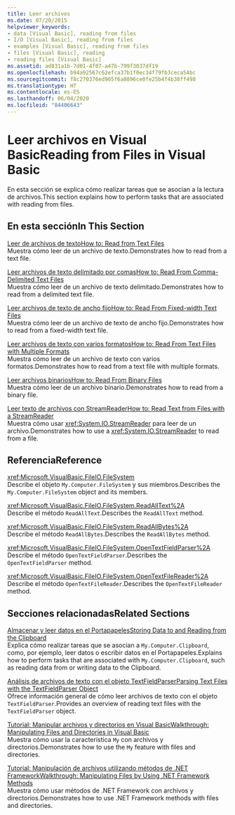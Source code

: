 ```yaml
---
title: Leer archivos
ms.date: 07/20/2015
helpviewer_keywords:
- data [Visual Basic], reading from files
- I/O [Visual Basic], reading from files
- examples [Visual Basic], reading from files
- files [Visual Basic], reading
- reading files [Visual Basic]
ms.assetid: ad831a1b-7d01-4f07-a47b-799f3037df19
ms.openlocfilehash: b94a92567c62efca37b1f0ec34f79fb3ceca54bc
ms.sourcegitcommit: f8c270376ed905f6a8896ce0fe25b4f4b38ff498
ms.translationtype: HT
ms.contentlocale: es-ES
ms.lasthandoff: 06/04/2020
ms.locfileid: "84406643"
---
```

# <a name="reading-from-files-in-visual-basic"></a><span data-ttu-id="c9ff0-102">Leer archivos en Visual Basic</span><span class="sxs-lookup"><span data-stu-id="c9ff0-102">Reading from Files in Visual Basic</span></span>

<span data-ttu-id="c9ff0-103">En esta sección se explica cómo realizar tareas que se asocian a la lectura de archivos.</span><span class="sxs-lookup"><span data-stu-id="c9ff0-103">This section explains how to perform tasks that are associated with reading from files.</span></span>  
  
## <a name="in-this-section"></a><span data-ttu-id="c9ff0-104">En esta sección</span><span class="sxs-lookup"><span data-stu-id="c9ff0-104">In This Section</span></span>  

 [<span data-ttu-id="c9ff0-105">Leer de archivos de texto</span><span class="sxs-lookup"><span data-stu-id="c9ff0-105">How to: Read from Text Files</span></span>](how-to-read-from-text-files.md)  
 <span data-ttu-id="c9ff0-106">Muestra cómo leer de un archivo de texto.</span><span class="sxs-lookup"><span data-stu-id="c9ff0-106">Demonstrates how to read from a text file.</span></span>  
  
 [<span data-ttu-id="c9ff0-107">Leer archivos de texto delimitado por comas</span><span class="sxs-lookup"><span data-stu-id="c9ff0-107">How to: Read From Comma-Delimited Text Files</span></span>](how-to-read-from-comma-delimited-text-files.md)  
 <span data-ttu-id="c9ff0-108">Muestra cómo leer de un archivo de texto delimitado.</span><span class="sxs-lookup"><span data-stu-id="c9ff0-108">Demonstrates how to read from a delimited text file.</span></span>  
  
 [<span data-ttu-id="c9ff0-109">Leer archivos de texto de ancho fijo</span><span class="sxs-lookup"><span data-stu-id="c9ff0-109">How to: Read From Fixed-width Text Files</span></span>](how-to-read-from-fixed-width-text-files.md)  
 <span data-ttu-id="c9ff0-110">Muestra cómo leer de un archivo de texto de ancho fijo.</span><span class="sxs-lookup"><span data-stu-id="c9ff0-110">Demonstrates how to read from a fixed-width text file.</span></span>  
  
 [<span data-ttu-id="c9ff0-111">Leer archivos de texto con varios formatos</span><span class="sxs-lookup"><span data-stu-id="c9ff0-111">How to: Read From Text Files with Multiple Formats</span></span>](how-to-read-from-text-files-with-multiple-formats.md)  
 <span data-ttu-id="c9ff0-112">Muestra cómo leer de un archivo de texto con varios formatos.</span><span class="sxs-lookup"><span data-stu-id="c9ff0-112">Demonstrates how to read from a text file with multiple formats.</span></span>  
  
 [<span data-ttu-id="c9ff0-113">Leer archivos binarios</span><span class="sxs-lookup"><span data-stu-id="c9ff0-113">How to: Read From Binary Files</span></span>](how-to-read-from-binary-files.md)  
 <span data-ttu-id="c9ff0-114">Muestra cómo leer de un archivo binario.</span><span class="sxs-lookup"><span data-stu-id="c9ff0-114">Demonstrates how to read from a binary file.</span></span>  
  
 [<span data-ttu-id="c9ff0-115">Leer texto de archivos con StreamReader</span><span class="sxs-lookup"><span data-stu-id="c9ff0-115">How to: Read Text from Files with a StreamReader</span></span>](how-to-read-text-from-files-with-a-streamreader.md)  
 <span data-ttu-id="c9ff0-116">Muestra cómo usar <xref:System.IO.StreamReader> para leer de un archivo.</span><span class="sxs-lookup"><span data-stu-id="c9ff0-116">Demonstrates how to use a <xref:System.IO.StreamReader> to read from a file.</span></span>  
  
## <a name="reference"></a><span data-ttu-id="c9ff0-117">Referencia</span><span class="sxs-lookup"><span data-stu-id="c9ff0-117">Reference</span></span>  

 <xref:Microsoft.VisualBasic.FileIO.FileSystem>  
 <span data-ttu-id="c9ff0-118">Describe el objeto `My.Computer.FileSystem` y sus miembros.</span><span class="sxs-lookup"><span data-stu-id="c9ff0-118">Describes the `My.Computer.FileSystem` object and its members.</span></span>  
  
 <xref:Microsoft.VisualBasic.FileIO.FileSystem.ReadAllText%2A>  
 <span data-ttu-id="c9ff0-119">Describe el método `ReadAllText`.</span><span class="sxs-lookup"><span data-stu-id="c9ff0-119">Describes the `ReadAllText` method.</span></span>  
  
 <xref:Microsoft.VisualBasic.FileIO.FileSystem.ReadAllBytes%2A>  
 <span data-ttu-id="c9ff0-120">Describe el método `ReadAllBytes`.</span><span class="sxs-lookup"><span data-stu-id="c9ff0-120">Describes the `ReadAllBytes` method.</span></span>  
  
 <xref:Microsoft.VisualBasic.FileIO.FileSystem.OpenTextFieldParser%2A>  
 <span data-ttu-id="c9ff0-121">Describe el método `OpenTextFieldParser`.</span><span class="sxs-lookup"><span data-stu-id="c9ff0-121">Describes the `OpenTextFieldParser` method.</span></span>  
  
 <xref:Microsoft.VisualBasic.FileIO.FileSystem.OpenTextFileReader%2A>  
 <span data-ttu-id="c9ff0-122">Describe el método `OpenTextFileReader`.</span><span class="sxs-lookup"><span data-stu-id="c9ff0-122">Describes the `OpenTextFileReader` method.</span></span>  
  
## <a name="related-sections"></a><span data-ttu-id="c9ff0-123">Secciones relacionadas</span><span class="sxs-lookup"><span data-stu-id="c9ff0-123">Related Sections</span></span>  

 [<span data-ttu-id="c9ff0-124">Almacenar y leer datos en el Portapapeles</span><span class="sxs-lookup"><span data-stu-id="c9ff0-124">Storing Data to and Reading from the Clipboard</span></span>](../computer-resources/storing-data-to-and-reading-from-the-clipboard.md)  
 <span data-ttu-id="c9ff0-125">Explica cómo realizar tareas que se asocian a `My.Computer.Clipboard`, como, por ejemplo, leer datos o escribir datos en el Portapapeles.</span><span class="sxs-lookup"><span data-stu-id="c9ff0-125">Explains how to perform tasks that are associated with `My.Computer.Clipboard`, such as reading data from or writing data to the Clipboard.</span></span>  
  
 [<span data-ttu-id="c9ff0-126">Análisis de archivos de texto con el objeto TextFieldParser</span><span class="sxs-lookup"><span data-stu-id="c9ff0-126">Parsing Text Files with the TextFieldParser Object</span></span>](parsing-text-files-with-the-textfieldparser-object.md)  
 <span data-ttu-id="c9ff0-127">Ofrece información general de cómo leer archivos de texto con el objeto `TextFieldParser`.</span><span class="sxs-lookup"><span data-stu-id="c9ff0-127">Provides an overview of reading text files with the `TextFieldParser` object.</span></span>  
  
 [<span data-ttu-id="c9ff0-128">Tutorial: Manipular archivos y directorios en Visual Basic</span><span class="sxs-lookup"><span data-stu-id="c9ff0-128">Walkthrough: Manipulating Files and Directories in Visual Basic</span></span>](walkthrough-manipulating-files-and-directories.md)  
 <span data-ttu-id="c9ff0-129">Muestra cómo usar la característica `My` con archivos y directorios.</span><span class="sxs-lookup"><span data-stu-id="c9ff0-129">Demonstrates how to use the `My` feature with files and directories.</span></span>  
  
 [<span data-ttu-id="c9ff0-130">Tutorial: Manipulación de archivos utilizando métodos de .NET Framework</span><span class="sxs-lookup"><span data-stu-id="c9ff0-130">Walkthrough: Manipulating Files by Using .NET Framework Methods</span></span>](walkthrough-manipulating-files-by-using-net-framework-methods.md)  
 <span data-ttu-id="c9ff0-131">Muestra cómo usar métodos de .NET Framework con archivos y directorios.</span><span class="sxs-lookup"><span data-stu-id="c9ff0-131">Demonstrates how to use .NET Framework methods with files and directories.</span></span>
